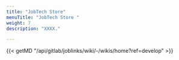 ```yaml
---
title: "JobTech Store"
menuTitle: "JobTech Store "
weight: 7
description: "XXXX."

---
```


{{< getMD "/api/gitlab/joblinks/wiki/-/wikis/home?ref=develop" >}}
